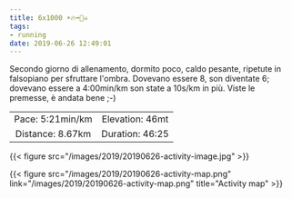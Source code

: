 ```yaml
---
title: 6x1000 ☀🔥➡🏃☠
tags:
- running
date: 2019-06-26 12:49:01
---
```

Secondo giorno di allenamento, dormito poco, caldo pesante, ripetute in falsopiano per sfruttare l'ombra.
Dovevano essere 8, son diventate 6; dovevano essere a 4:00min/km son state a 10s/km in più.
Viste le premesse, è andata bene ;-)

| | |
| :-: | :-: |
| Pace: 5:21min/km | Elevation: 46mt |
| Distance: 8.67km | Duration: 46:25 |

{{< figure src="/images/2019/20190626-activity-image.jpg" >}}


{{< figure src="/images/2019/20190626-activity-map.png" link="/images/2019/20190626-activity-map.png" title="Activity map" >}}

